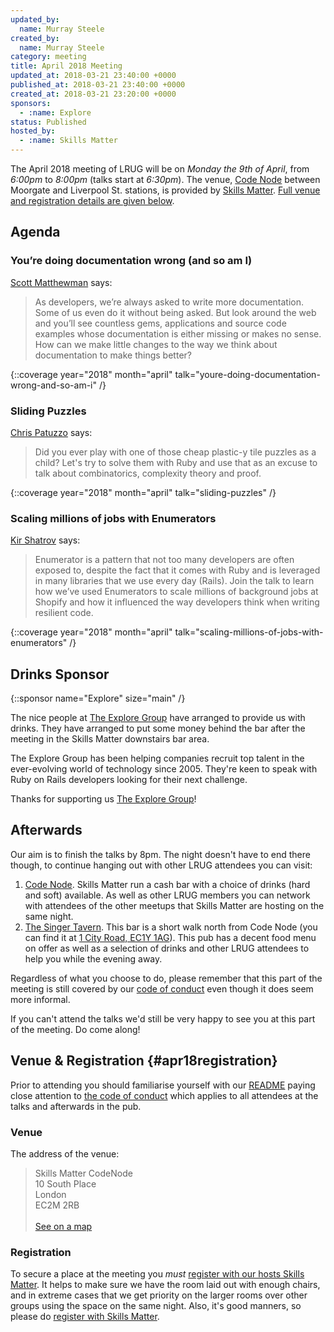 ```yaml
---
updated_by:
  name: Murray Steele
created_by:
  name: Murray Steele
category: meeting
title: April 2018 Meeting
updated_at: 2018-03-21 23:40:00 +0000
published_at: 2018-03-21 23:40:00 +0000
created_at: 2018-03-21 23:20:00 +0000
sponsors:
  - :name: Explore
status: Published
hosted_by:
  - :name: Skills Matter
---
```


The April 2018 meeting of LRUG will be on *Monday the 9th of April*,
from _6:00pm_ to _8:00pm_ (talks start at _6:30pm_).  The venue, [Code
Node][skills-matter-venue] between Moorgate and Liverpool St. stations,
is provided by [Skills Matter](http://www.skillsmatter.com).  [Full venue
and registration details are given below](#apr18registration).

## Agenda

### You’re doing documentation wrong (and so am I)

[Scott Matthewman](https://twitter.com/scottm) says:

> As developers, we’re always asked to write more documentation. Some of us
> even do it without being asked. But look around the web and you’ll see
> countless gems, applications and source code examples whose documentation
> is either missing or makes no sense. How can we make little changes to the
> way we think about documentation to make things better?

{::coverage year="2018" month="april" talk="youre-doing-documentation-wrong-and-so-am-i" /}

### Sliding Puzzles

[Chris Patuzzo](https://twitter.com/chrispatuzzo) says:

> Did you ever play with one of those cheap plastic-y tile puzzles as a
> child? Let's try to solve them with Ruby and use that as an excuse to talk
> about combinatorics, complexity theory and proof.

{::coverage year="2018" month="april" talk="sliding-puzzles" /}

### Scaling millions of jobs with Enumerators

[Kir Shatrov](https://twitter.com/kirshatrov) says:

> Enumerator is a pattern that not too many developers are often exposed to,
> despite the fact that it comes with Ruby and is leveraged in many libraries
> that we use every day (Rails). Join the talk to learn how we’ve used
> Enumerators to scale millions of background jobs at Shopify and how it
> influenced the way developers think when writing resilient code.

{::coverage year="2018" month="april" talk="scaling-millions-of-jobs-with-enumerators" /}

## Drinks Sponsor

{::sponsor name="Explore" size="main" /}

The nice people at [The Explore Group](https://www.explore-group.com/)
have arranged to provide us with drinks. They have arranged to put
some money behind the bar after the meeting in the Skills Matter
downstairs bar area.

The Explore Group has been helping companies recruit top talent in the
ever-evolving world of technology since 2005. They're keen to speak
with Ruby on Rails developers looking for their next challenge.

Thanks for supporting us [The Explore Group](https://www.explore-group.com/)!

## Afterwards

Our aim is to finish the talks by 8pm. The night doesn't have to end there
though, to continue hanging out with other LRUG attendees you can visit:

1. [Code Node][skills-matter-venue].  Skills Matter run a cash bar with a
   choice of drinks (hard and soft) available.  As well as other LRUG members
   you can network with attendees of the other meetups that Skills Matter are
   hosting on the same night.
2. [The Singer Tavern](http://singertavern.com/).  This bar is a short walk
   north from Code Node (you can find it at [1 City Road, EC1Y
   1AG](https://goo.gl/maps/w9kPu)).  This pub has a decent food menu on offer
   as well as a selection of drinks and other LRUG attendees to help you
   while the evening away.

Regardless of what you choose to do, please remember that this part of the
meeting is still covered by our [code of
conduct](http://readme.lrug.org/#code-of-conduct) even though it does seem more
informal.

If you can't attend the talks we'd still be very happy to see you at this part
of the meeting.  Do come along!

## Venue & Registration {#apr18registration}

Prior to attending you should familiarise yourself with our
[README](http://readme.lrug.org/) paying close attention to [the code of
conduct](http://readme.lrug.org/#code-of-conduct) which applies to
all attendees at the talks and afterwards in the pub.

### Venue

The address of the venue:

> Skills Matter CodeNode<br/>10 South Place<br/>London<br/>EC2M 2RB<br/><br/>[See on a map](https://goo.gl/maps/ONJT4)

### Registration

To secure a place at the meeting you *must* [register with our hosts
Skills Matter][skills-matter-event].  It helps to
make sure we have the room laid out with enough chairs, and in extreme cases
that we get priority on the larger rooms over other groups using the space on
the same night.  Also, it's good manners, so please do [register with Skills
Matter][skills-matter-event].

[skills-matter-venue]: https://skillsmatter.com/locations/264-skills-matter-codenode
[skills-matter-event]: https://skillsmatter.com/meetups/10795-london-ruby-user-group-april
